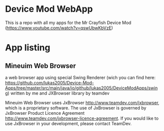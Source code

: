 # Device Mod WebApp
This is a repo with all my apps for the Mr Crayfish Device Mod (https://www.youtube.com/watch?v=qswUbwKbVzE)

# App listing
## Mineuim Web Browser
a web browser app using special Swing Renderer (wich you can find here: https://github.com/lukas2005/Device-Mod-Apps/tree/master/src/main/java/io/github/lukas2005/DeviceModApps/swing) written by me and JXBrowser library by teamdev

Mineuim Web Browser uses JxBrowser http://www.teamdev.com/jxbrowser, which is a proprietary software. The use of JxBrowser is governed by JxBrowser Product Licence Agreement http://www.teamdev.com/jxbrowser-licence-agreement. If you would like to use JxBrowser in your development, please contact TeamDev.
